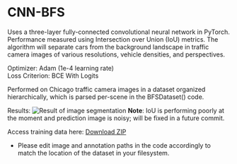 # CNN-BFS
Uses a three-layer fully-connected convolutional neural network in PyTorch. Performance measured using Intersection over Union (IoU) metrics. The algorithm will separate cars from the background landscape in traffic camera images of various resolutions, vehicle densities, and perspectives.

Optimizer: Adam (1e-4 learning rate)<br />
Loss Criterion: BCE With Logits

Performed on Chicago traffic camera images in a dataset organized hierarchically, which is parsed per-scene in the BFSDataset() code.

Results:
![Result of image segmentation](https://github.com/user-attachments/assets/304f6699-f504-4418-9a81-b7c9e5c2136b)
**Note**: IoU is performing poorly at the moment and prediction image is noisy; will be fixed in a future commit.

Access training data here: <a href="https://github.com/siddhshah/CNN-BFS/releases/tag/v1.0" download>Download ZIP</a>
- Please edit image and annotation paths in the code accordingly to match the location of the dataset in your filesystem.
